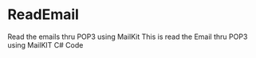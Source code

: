 # ReadEmail
Read the emails thru POP3 using MailKit
This is read the Email thru POP3 using MailKIT C# Code
